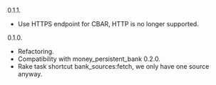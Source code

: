 0.1.1.

* Use HTTPS endpoint for CBAR, HTTP is no longer supported.

0.1.0.

* Refactoring.
* Compatibility with money\_persistent\_bank 0.2.0.
* Rake task shortcut bank_sources:fetch, we only have one source anyway.
